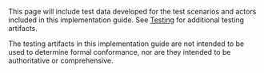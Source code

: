 This page will include test data developed for the test scenarios and actors included in this implementation guide. See [Testing](testing.html) for additional testing artifacts.

The testing artifacts in this implementation guide are not intended to be used to determine formal conformance, nor are they intended to be authoritative or comprehensive.